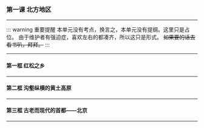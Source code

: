 ### 第一课 北方地区

---

::: warning 重要提醒
本单元没有考点，换言之，本单元没有提纲。这里只是占位。
由于维护者有强迫症，喜欢左右的都凑齐，所以这只是形式。
~~如果要的话去看书叭，拜拜。~~
:::

---

#### 第一框 红松之乡

---

#### 第二框 沟壑纵横的黄土高原

---

#### 第三框 古老而现代的首都——北京

---